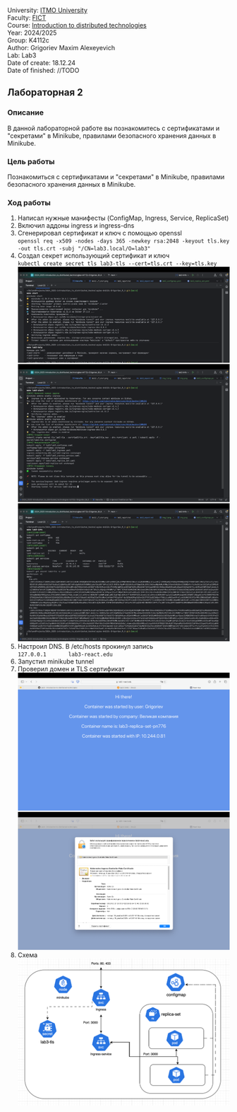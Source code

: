 University: [ITMO University](https://itmo.ru/ru/) \
Faculty: [FICT](https://fict.itmo.ru) \
Course: [Introduction to distributed technologies](https://github.com/itmo-ict-faculty/introduction-to-distributed-technologies) \
Year: 2024/2025 \
Group: K4112c \
Author: Grigoriev Maxim Alexeyevich \
Lab: Lab3 \
Date of create: 18.12.24 \
Date of finished: //TODO

## Лабораторная 2

### Описание

В данной лабораторной работе вы познакомитесь с сертификатами и "секретами" в Minikube, правилами безопасного хранения данных в Minikube.

### Цель работы

Познакомиться с сертификатами и "секретами" в Minikube, правилами безопасного хранения данных в Minikube.

### Ход работы

1. Написал нужные манифесты (ConfigMap, Ingress, Service, ReplicaSet)
2. Включил аддоны ingress и ingress-dns
3. Сгенерировал сертификат и ключ с помощью openssl \
`openssl req -x509 -nodes -days 365 -newkey rsa:2048 -keyout tls.key -out tls.crt -subj "/CN=lab3.local/O=lab3"`
4. Создал секрет использующий сертификат и ключ \
`kubectl create secret tls lab3-tls --cert=tls.crt --key=tls.key`
   ![Иллюстрация к проекту](img/1_start.png)
   ![Иллюстрация к проекту](img/2_start.png)
   ![Иллюстрация к проекту](img/3_get_info.png)
5. Настроил DNS. В /etc/hosts прокинул запись \
`127.0.0.1       lab3-react.edu`
6. Запустил minikube tunnel
7. Проверил домен и TLS сертификат
   ![Иллюстрация к проекту](img/4_react_welcome_board.png)
   ![Иллюстрация к проекту](img/5_certificate.png)
8. Схема
   ![Иллюстрация к проекту](img/6_diagram.png)
